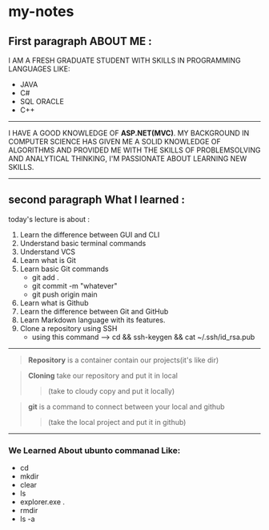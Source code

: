 # my-notes
## First paragraph ABOUT ME :

I AM A FRESH GRADUATE STUDENT WITH SKILLS IN PROGRAMMING
LANGUAGES LIKE:
- JAVA
- C#
- SQL ORACLE  
- C++
---

 I HAVE A GOOD KNOWLEDGE OF **ASP.NET(MVC)**.
MY BACKGROUND IN COMPUTER SCIENCE HAS GIVEN ME A SOLID KNOWLEDGE OF ALGORITHMS AND PROVIDED ME WITH THE SKILLS OF PROBLEMSOLVING AND ANALYTICAL THINKING, I'M PASSIONATE ABOUT
LEARNING NEW SKILLS.

---
## second paragraph What I learned :

today's lecture is about :

1. Learn the difference between GUI and CLI
2. Understand basic terminal commands
3. Understand VCS
4. Learn what is Git
5. Learn basic Git commands
   - git add . 
   - git  commit -m "whatever"
   - git push origin main 
6. Learn what is Github
7. Learn the difference between Git and GitHub
8. Learn Markdown language with its features.
9. Clone a repository using SSH
   - using this command -->  cd && ssh-keygen && cat ~/.ssh/id_rsa.pub

---
> **Repository** is a container contain our projects(it's like dir)

> **Cloning** take our repository and put it in local
>
>> (take to cloudy copy and put it locally)

> **git** is a command to connect between your local and github
>
>> (take the local project and put it in github)

---
### We Learned About ubunto commanad Like:
- cd
- mkdir
- clear
- ls
- explorer.exe .
- rmdir
- ls -a
